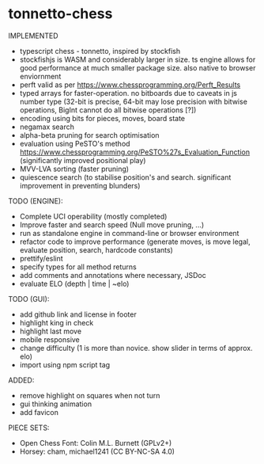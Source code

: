 # tonnetto-chess

IMPLEMENTED
- typescript chess - tonnetto, inspired by stockfish
- stockfishjs is WASM and considerably larger in size. ts engine allows for good performance at much smaller package size. also native to browser enviornment
- perft valid as per https://www.chessprogramming.org/Perft_Results
- typed arrays for faster-operation. no bitboards due to caveats in js number type (32-bit is precise, 64-bit may lose precision with bitwise operations, BigInt cannot do all bitwise operations [?])
- encoding using bits for pieces, moves, board state
- negamax search
- alpha-beta pruning for search optimisation
- evaluation using PeSTO's method https://www.chessprogramming.org/PeSTO%27s_Evaluation_Function (significantly improved positional play)
- MVV-LVA sorting (faster pruning)
- quiescence search (to stabilise position's and search. significant improvement in preventing blunders)


TODO (ENGINE):
- Complete UCI operability (mostly completed)
- Improve faster and search speed (Null move pruning, ...)
- run as standalone engine in command-line or browser environment
- refactor code to improve performance (generate moves, is move legal, evaluate position, search, hardcode constants)
- prettify/eslint
- specify types for all method returns
- add comments and annotations where necessary, JSDoc
- evaluate ELO (depth | time | ~elo)


TODO (GUI):
- add github link and license in footer
- highlight king in check
- highlight last move
- mobile responsive
- change difficulty (1 is more than novice. show slider in terms of approx. elo)
- import using npm script tag


ADDED:
- remove highlight on squares when not turn
- gui thinking animation
- add favicon


PIECE SETS:
- Open Chess Font: Colin M.L. Burnett (GPLv2+)
- Horsey: cham, michael1241 (CC BY-NC-SA 4.0)